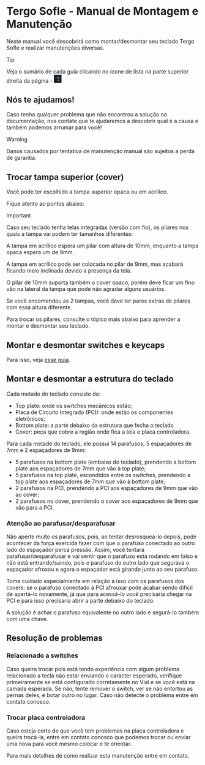# Tergo Sofle - Manual de Montagem e Manutenção

Neste manual você descobrirá como montar/desmontar seu teclado Tergo Sofle e realizar manutenções diversas.

> [!TIP]
>
> Veja o sumário de cada guia clicando no ícone de lista na parte superior direita da página - <img src="../../imagens/icone-sumario.png" alt="Exemplo" width="20">

## Nós te ajudamos!

Caso tenha qualquer problema que não encontrou a solução na documentação, nos contate que te ajudaremos a descobrir qual é a causa e também podemos arrumar para você!

> [!WARNING]
>
> Danos causados por tentativa de manutenção manual são sujeitos a perda de garantia.

## Trocar tampa superior (cover)

Você pode ter escolhido a tampa superior opaca ou em acrílico.

Fique atento ao pontos abaixo:

> [!IMPORTANT]
>
> Caso seu teclado tenha telas integradas (versão com fio), os pilares nos quais a tampa vai podem ter tamanhos diferentes:
>
> A tampa em acrílico espera um pilar com altura de 10mm, enquanto a tampa opaca espera um de 9mm.
>
> A tampa em acrílico pode ser colocada no pilar de 9mm, mas acabará ficando meio inclinada devido a presença da tela.
>
> O pilar de 10mm suporta também o cover opaco, porém deve ficar um fino vão na lateral da tampa que pode não agradar alguns usuários.
>
> Se você encomendou as 2 tampas, você deve ter pares extras de pilares com essa altura diferente.
>
> Para trocar os pilares, consulte o tópico mais abaixo para aprender a montar e desmontar seu teclado.

## Montar e desmontar switches e keycaps

Para isso, veja [esse guia](./COLOCAR_E_REMOVER_SWITCHES.md).

## Montar e desmontar a estrutura do teclado

Cada metade do teclado consiste de:
- Top plate: onde os switches mecânicos estão;
- Placa de Circuito Integrado (PCI): onde estão os componentes eletrônicos;
- Bottom plate: a parte debaixo da estrutura que fecha o teclado
- Cover: peça que cobre a região onde fica a tela e placa controladora.

Para cada metade do teclado, ele possui 14 parafusos, 5 espaçadores de 7mm e 2 espaçadores de 9mm:

- 5 parafusos na bottom plate (embaixo do teclado), prendendo a bottom plate aos espaçadores de 7mm que vão à top plate;
- 5 parafusos na top plate, escondidos entre os switches, prendendo a top plate aos espaçadores de 7mm que vão à bottom plate;
- 2 parafusos na PCI, prendendo a PCI aos espaçadores de 9mm que vão ao cover;
- 2 parafusos no cover, prendendo o cover aos espaçadores de 9mm que vão para a PCI.

### Atenção ao parafusar/desparafusar

Não aperte muito os parafusos, pois, ao tentar desrosqueá-lo depois, pode acontecer da força exercida fazer com que o parafuso conectado ao outro lado do espaçador perca pressão. Assim, você tentará parafusar/desparafusar e vai sentir que o parafuso está rodando em falso e não está entrando/saindo, pois o parafuso do outro lado que segurava o espaçador afroxou e agora o espaçador está girando junto ao seu parafuso.

Tome cuidado especialmente em relação a isso com os parafusos dos covers: se o parafuso conectado à PCI afrouxar pode acabar sendo difícil de apertá-lo novamente, já que para acessá-lo você precisaria chegar na PCI e para isso precisaria abrir a parte debaixo do teclado.

A solução é achar o parafuso equivalente no outro lado e segurá-lo também com uma chave.

## Resolução de problemas

### Relacionado a switches

Caso queira trocar pois está tendo experiência com algum problema relacionado a tecla não estar enviando o caracter esperado, verifique primeiramente se está configurado corretamente no Vial e se você está na camada esperada. Se não, tente remover o switch, ver se não entortou as pernas deles, e botar outro no lugar. Caso não detecte o problema entre em contato conosco.

### Trocar placa controladora

Caso esteja certo de que você tem problemas na placa controladora e queira trocá-la, entre em contato conosco que podemos trocar ou enviar uma nova para você mesmo colocar e te orientar.

Para mais detalhes de como realizar esta manutenção entre em contato.
